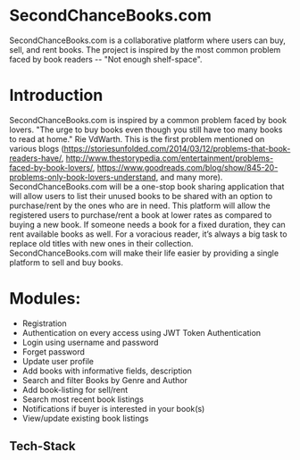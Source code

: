 # SecondChanceBooks.com

SecondChanceBooks.com is a collaborative platform where users can buy, sell, and rent books. The project is inspired by the most common problem faced by book readers -- "Not enough shelf-space".

# Introduction
SecondChanceBooks.com is inspired by a common problem faced by book lovers.
"The urge to buy books even though you still have too many books to read at home." Rie VdWarth. This is the first problem mentioned on various blogs (https://storiesunfolded.com/2014/03/12/problems-that-book-readers-have/, http://www.thestorypedia.com/entertainment/problems-faced-by-book-lovers/, https://www.goodreads.com/blog/show/845-20-problems-only-book-lovers-understand, and many more).
SecondChanceBooks.com will be a one-stop book sharing application that will allow users to list their unused books to be shared with an option to purchase/rent by the ones who are in need. This platform will allow the registered users to purchase/rent a book at lower rates as compared to buying a new book. If someone needs a book for a fixed duration, they can rent available books as well.
For a voracious reader, it’s always a big task to replace old titles with new ones in their collection. SecondChanceBooks.com will make their life easier by providing a single platform to sell and buy books.

# Modules:
- Registration
- Authentication on every access using JWT Token Authentication
- Login using username and password
- Forget password
- Update user profile
- Add books with informative fields, description
- Search and filter Books by Genre and Author
- Add book-listing for sell/rent
- Search most recent book listings
- Notifications if buyer is interested in your book(s)
- View/update existing book listings


## Tech-Stack